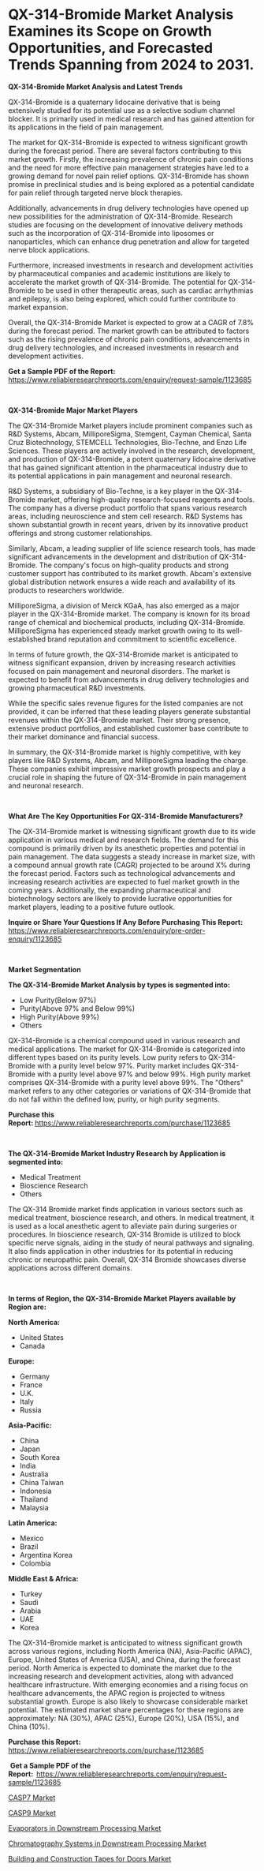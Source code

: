 <p><h1>QX-314-Bromide Market Analysis Examines its Scope on Growth Opportunities, and Forecasted Trends Spanning from 2024 to 2031.</h1></p><p><strong>QX-314-Bromide Market Analysis and Latest Trends</strong></p>
<p><p>QX-314-Bromide is a quaternary lidocaine derivative that is being extensively studied for its potential use as a selective sodium channel blocker. It is primarily used in medical research and has gained attention for its applications in the field of pain management.</p><p>The market for QX-314-Bromide is expected to witness significant growth during the forecast period. There are several factors contributing to this market growth. Firstly, the increasing prevalence of chronic pain conditions and the need for more effective pain management strategies have led to a growing demand for novel pain relief options. QX-314-Bromide has shown promise in preclinical studies and is being explored as a potential candidate for pain relief through targeted nerve block therapies.</p><p>Additionally, advancements in drug delivery technologies have opened up new possibilities for the administration of QX-314-Bromide. Research studies are focusing on the development of innovative delivery methods such as the incorporation of QX-314-Bromide into liposomes or nanoparticles, which can enhance drug penetration and allow for targeted nerve block applications.</p><p>Furthermore, increased investments in research and development activities by pharmaceutical companies and academic institutions are likely to accelerate the market growth of QX-314-Bromide. The potential for QX-314-Bromide to be used in other therapeutic areas, such as cardiac arrhythmias and epilepsy, is also being explored, which could further contribute to market expansion.</p><p>Overall, the QX-314-Bromide Market is expected to grow at a CAGR of 7.8% during the forecast period. The market growth can be attributed to factors such as the rising prevalence of chronic pain conditions, advancements in drug delivery technologies, and increased investments in research and development activities.</p></p>
<p><strong>Get a Sample PDF of the Report:&nbsp;</strong> <a href="https://www.reliableresearchreports.com/enquiry/request-sample/1123685">https://www.reliableresearchreports.com/enquiry/request-sample/1123685</a></p>
<p>&nbsp;</p>
<p><strong>QX-314-Bromide Major Market Players</strong></p>
<p><p>The QX-314-Bromide Market players include prominent companies such as R&D Systems, Abcam, MilliporeSigma, Stemgent, Cayman Chemical, Santa Cruz Biotechnology, STEMCELL Technologies, Bio-Techne, and Enzo Life Sciences. These players are actively involved in the research, development, and production of QX-314-Bromide, a potent quaternary lidocaine derivative that has gained significant attention in the pharmaceutical industry due to its potential applications in pain management and neuronal research.</p><p>R&D Systems, a subsidiary of Bio-Techne, is a key player in the QX-314-Bromide market, offering high-quality research-focused reagents and tools. The company has a diverse product portfolio that spans various research areas, including neuroscience and stem cell research. R&D Systems has shown substantial growth in recent years, driven by its innovative product offerings and strong customer relationships.</p><p>Similarly, Abcam, a leading supplier of life science research tools, has made significant advancements in the development and distribution of QX-314-Bromide. The company's focus on high-quality products and strong customer support has contributed to its market growth. Abcam's extensive global distribution network ensures a wide reach and availability of its products to researchers worldwide.</p><p>MilliporeSigma, a division of Merck KGaA, has also emerged as a major player in the QX-314-Bromide market. The company is known for its broad range of chemical and biochemical products, including QX-314-Bromide. MilliporeSigma has experienced steady market growth owing to its well-established brand reputation and commitment to scientific excellence.</p><p>In terms of future growth, the QX-314-Bromide market is anticipated to witness significant expansion, driven by increasing research activities focused on pain management and neuronal disorders. The market is expected to benefit from advancements in drug delivery technologies and growing pharmaceutical R&D investments.</p><p>While the specific sales revenue figures for the listed companies are not provided, it can be inferred that these leading players generate substantial revenues within the QX-314-Bromide market. Their strong presence, extensive product portfolios, and established customer base contribute to their market dominance and financial success.</p><p>In summary, the QX-314-Bromide market is highly competitive, with key players like R&D Systems, Abcam, and MilliporeSigma leading the charge. These companies exhibit impressive market growth prospects and play a crucial role in shaping the future of QX-314-Bromide in pain management and neuronal research.</p></p>
<p>&nbsp;</p>
<p><strong>What Are The Key Opportunities For QX-314-Bromide Manufacturers?</strong></p>
<p><p>The QX-314-Bromide market is witnessing significant growth due to its wide application in various medical and research fields. The demand for this compound is primarily driven by its anesthetic properties and potential in pain management. The data suggests a steady increase in market size, with a compound annual growth rate (CAGR) projected to be around X% during the forecast period. Factors such as technological advancements and increasing research activities are expected to fuel market growth in the coming years. Additionally, the expanding pharmaceutical and biotechnology sectors are likely to provide lucrative opportunities for market players, leading to a positive future outlook.</p></p>
<p><strong>Inquire or Share Your Questions If Any Before Purchasing This Report:</strong> <a href="https://www.reliableresearchreports.com/enquiry/pre-order-enquiry/1123685">https://www.reliableresearchreports.com/enquiry/pre-order-enquiry/1123685</a></p>
<p>&nbsp;</p>
<p><strong>Market Segmentation</strong></p>
<p><strong>The QX-314-Bromide Market Analysis by types is segmented into:</strong></p>
<p><ul><li>Low Purity(Below 97%)</li><li>Purity(Above 97% and Below 99%)</li><li>High Purity(Above 99%)</li><li>Others</li></ul></p>
<p><p>QX-314-Bromide is a chemical compound used in various research and medical applications. The market for QX-314-Bromide is categorized into different types based on its purity levels. Low purity refers to QX-314-Bromide with a purity level below 97%. Purity market includes QX-314-Bromide with a purity level above 97% and below 99%. High purity market comprises QX-314-Bromide with a purity level above 99%. The "Others" market refers to any other categories or variations of QX-314-Bromide that do not fall within the defined low, purity, or high purity segments.</p></p>
<p><strong>Purchase this Report:&nbsp;</strong><a href="https://www.reliableresearchreports.com/purchase/1123685">https://www.reliableresearchreports.com/purchase/1123685</a></p>
<p>&nbsp;</p>
<p><strong>The QX-314-Bromide Market Industry Research by Application is segmented into:</strong></p>
<p><ul><li>Medical Treatment</li><li>Bioscience Research</li><li>Others</li></ul></p>
<p><p>The QX-314 Bromide market finds application in various sectors such as medical treatment, bioscience research, and others. In medical treatment, it is used as a local anesthetic agent to alleviate pain during surgeries or procedures. In bioscience research, QX-314 Bromide is utilized to block specific nerve signals, aiding in the study of neural pathways and signaling. It also finds application in other industries for its potential in reducing chronic or neuropathic pain. Overall, QX-314 Bromide showcases diverse applications across different domains.</p></p>
<p>&nbsp;</p>
<p><strong>In terms of Region, the QX-314-Bromide Market Players available by Region are:</strong></p>
<p>
    <p> <strong> North America: </strong>
        <ul>
            <li>United States</li>
            <li>Canada</li>
        </ul>
        </p> 
    <p> <strong> Europe: </strong>
        <ul>
            <li>Germany</li>
            <li>France</li>
            <li>U.K.</li>
            <li>Italy</li>
            <li>Russia</li>
        </ul>
        </p> 
    <p> <strong> Asia-Pacific: </strong>
        <ul>
            <li>China</li>
            <li>Japan</li>
            <li>South Korea</li>
            <li>India</li>
            <li>Australia</li>
            <li>China Taiwan</li>
            <li>Indonesia</li>
            <li>Thailand</li>
            <li>Malaysia</li>
        </ul>
        </p> 
    <p> <strong> Latin America: </strong>
        <ul>
            <li>Mexico</li>
            <li>Brazil</li>
            <li>Argentina Korea</li>
            <li>Colombia</li>
        </ul>
        </p> 
    <p> <strong> Middle East & Africa: </strong>
        <ul>
            <li>Turkey</li>
            <li>Saudi</li>
            <li>Arabia</li>
            <li>UAE</li>
            <li>Korea</li>
        </ul>
    </p>
    </p>
<p><p>The QX-314-Bromide market is anticipated to witness significant growth across various regions, including North America (NA), Asia-Pacific (APAC), Europe, United States of America (USA), and China, during the forecast period. North America is expected to dominate the market due to the increasing research and development activities, along with advanced healthcare infrastructure. With emerging economies and a rising focus on healthcare advancements, the APAC region is projected to witness substantial growth. Europe is also likely to showcase considerable market potential. The estimated market share percentages for these regions are approximately: NA (30%), APAC (25%), Europe (20%), USA (15%), and China (10%).</p></p>
<p><strong>Purchase this Report: </strong><a href="https://www.reliableresearchreports.com/purchase/1123685">https://www.reliableresearchreports.com/purchase/1123685</a></p>
<p>&nbsp;<strong>Get a Sample PDF of the Report:&nbsp;&nbsp;</strong><a href="https://www.reliableresearchreports.com/enquiry/request-sample/1123685">https://www.reliableresearchreports.com/enquiry/request-sample/1123685</a></p>
<p><strong></strong></p>
<p><p><a href="https://github.com/Triciasol/Market-Research-Report-List-1/blob/main/casp7-market.md">CASP7 Market</a></p><p><a href="https://github.com/chartsaturn/Market-Research-Report-List-1/blob/main/casp9-market.md">CASP9 Market</a></p><p><a href="https://www.linkedin.com/pulse/evaporators-downstream-processing-market-research-report-5yhfc?trackingId=PFZiuM28iT9OVI0HI2cfgQ%3D%3D">Evaporators in Downstream Processing Market</a></p><p><a href="https://www.linkedin.com/pulse/chromatography-systems-downstream-processing-market-oksue?trackingId=WnOcWJE1hp4OGDPjKoYorg%3D%3D">Chromatography Systems in Downstream Processing Market</a></p><p><a href="https://www.linkedin.com/pulse/building-construction-tapes-doors-market-size-furnishes-txqac?trackingId=AzRZLDrdQDa8El6%2BbQjRKQ%3D%3D">Building and Construction Tapes for Doors Market</a></p></p>